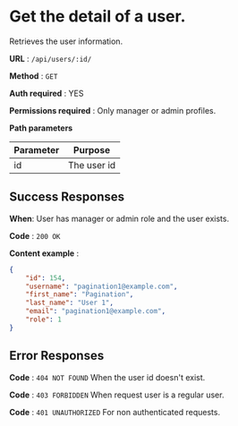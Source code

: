 # Get the detail of a user.

Retrieves the user information.

**URL** : `/api/users/:id/`

**Method** : `GET`

**Auth required** : YES

**Permissions required** : Only manager or admin profiles.

**Path parameters**

| Parameter | Purpose                                                       |
| --------- | ------------------------------------------------------------- |
|id         | The user id                                                   |

## Success Responses

**When**: User has manager or admin role and the user exists.

**Code** : `200 OK`

**Content example** : 

```json
{
    "id": 154,
    "username": "pagination1@example.com",
    "first_name": "Pagination",
    "last_name": "User 1",
    "email": "pagination1@example.com",
    "role": 1
}
```

## Error Responses

**Code** : `404 NOT FOUND` When the user id doesn't exist.

**Code** : `403 FORBIDDEN` When request user is a regular user.

**Code** : `401 UNAUTHORIZED` For non authenticated requests.
